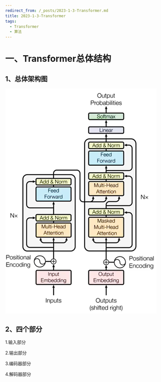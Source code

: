 ```yaml
---
redirect_from: /_posts/2023-1-3-Transformer.md
title: 2023-1-3-Transformer
tags: 
  - Transformer
  - 算法
---
```


# 一、Transformer总体结构

## 1、总体架构图

![transformer](https://raw.githubusercontent.com/muzilyd/blog-image/main/Transformer/transformer.png)

## 2、四个部分

1.输入部分

2.输出部分

3.编码器部分

4.解码器部分
